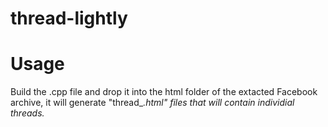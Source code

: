 # thread-lightly

# Usage
Build the .cpp file and drop it into the html folder of the extacted Facebook archive, it will generate "thread_<i>.html" files that will contain individial threads.